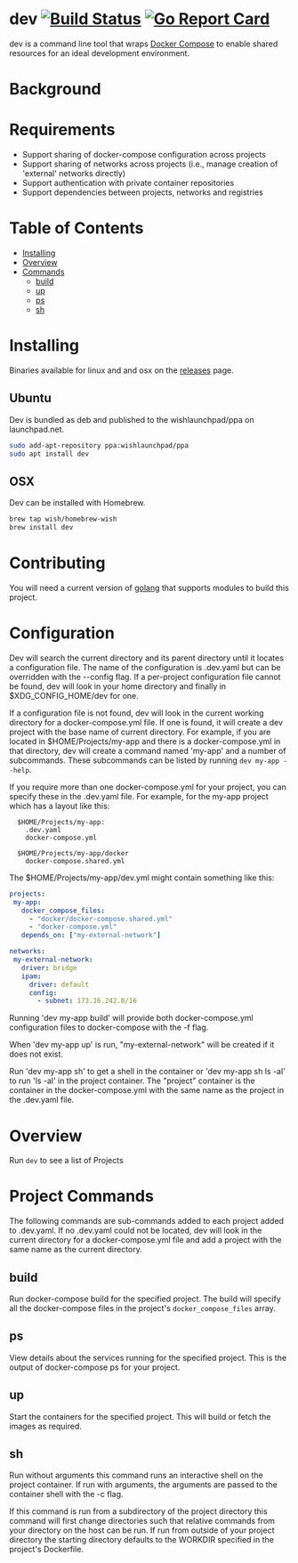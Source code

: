 # dev [![Build Status](https://travis-ci.org/wish/dev.svg?branch=master)](https://travis-ci.org/wish/dev) [![Go Report Card](https://goreportcard.com/badge/github.com/wish/dev)](https://goreportcard.com/report/github.com/wish/dev)

dev is a command line tool that wraps [Docker Compose](https://docs.docker.com/compose/) to enable shared resources
for an ideal development environment.

# Background

# Requirements

 * Support sharing of docker-compose configuration across projects
 * Support sharing of networks across projects (i.e., manage creation of 'external' networks directly)
 * Support authentication with private container repositories
 * Support dependencies between projects, networks and registries

# Table of Contents
- [Installing](#installing)
- [Overview](#overview)
- [Commands](#commands)
  * [build](#build)
  * [up](#up)
  * [ps](#ps)
  * [sh](#sh)

# Installing

Binaries available for linux and and osx on the [releases](https://github.com/wish/dev/releases) page.

## Ubuntu

Dev is bundled as deb and published to the wishlaunchpad/ppa on launchpad.net.


```bash
sudo add-apt-repository ppa:wishlaunchpad/ppa
sudo apt install dev
```

## OSX

Dev can be installed with Homebrew.

```bash
brew tap wish/homebrew-wish
brew install dev
```

# Contributing

You will need a current version of [golang](https://golang.org/dl/) that supports
modules to build this project.

# Configuration

Dev will search the current directory and its parent directory until it locates
a configuration file. The name of the configuration is .dev.yaml but can be
overridden with the --config flag. If a per-project configuration file cannot
be found, dev will look in your home directory and finally in
$XDG_CONFIG_HOME/dev for one.

If a configuration file is not found, dev will look in the current working
directory for a docker-compose.yml file. If one is found, it will create a dev
project with the base name of current directory.  For example, if you are
located in $HOME/Projects/my-app and there is a docker-compose.yml in that
directory, dev will create a command named 'my-app' and a number of
subcommands.  These subcommands can be listed by running `dev my-app --help`.

If you require more than one docker-compose.yml for your project, you can
specify these in the .dev.yaml file. For example, for the my-app project which
has a layout like this:

```
  $HOME/Projects/my-app:
    .dev.yaml
    docker-compose.yml

  $HOME/Projects/my-app/docker
    docker-compose.shared.yml
```

The $HOME/Projects/my-app/dev.yml might contain something like this:

 ```yaml
projects:
  my-app:
    docker_compose_files:
      - "docker/docker-compose.shared.yml"
      - "docker-compose.yml"
    depends_on: ["my-external-network"]

networks:
  my-external-network:
    driver: bridge
    ipam:
      driver: default
      config:
        - subnet: 173.16.242.0/16
 ```

Running 'dev my-app build' will provide both docker-compose.yml configuration
files to docker-compose with the -f flag.

When 'dev my-app up' is run, "my-external-network" will be created if it does not
exist.

Run 'dev my-app sh' to get a shell in the container or 'dev my-app sh ls -al'
to run 'ls -al' in the project container. The "project" container is the
container in the docker-compose.yml with the same name as the project in the
.dev.yaml file.

# Overview

Run `dev` to see a list of Projects


# Project Commands

The following commands are sub-commands added to each project added to
.dev.yaml. If no .dev.yaml could not be located, dev will look in the current
directory for a docker-compose.yml file and add a project with the same name as
the current directory.

## build

Run docker-compose build for the specified project. The build will specify
all the docker-compose files in the project's `docker_compose_files` array.

## ps

View details about the services running for the specified project. This is the
output of docker-compose ps for your project.

## up

Start the containers for the specified project. This will build or fetch the
images as required.

## sh

Run without arguments this command runs an interactive shell on the project
container. If run with arguments, the arguments are passed to the container shell
with the -c flag.

If this command is run from a subdirectory of the project directory this
command will first change directories such that relative commands from your
directory on the host can be run. If run from outside of your project
directory the starting directory defaults to the WORKDIR specified in the
project's Dockerfile.
